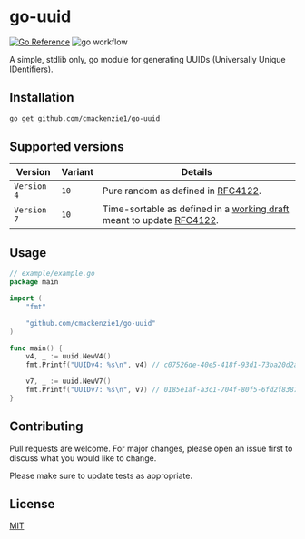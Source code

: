 # go-uuid

[![Go Reference](https://pkg.go.dev/badge/github.com/cmackenzie1/go-uuid.svg)](https://pkg.go.dev/github.com/cmackenzie1/go-uuid)
![go workflow](https://github.com/cmackenzie1/go-uuid/actions/workflows/go.yml/badge.svg)

A simple, stdlib only, go module for generating UUIDs (Universally Unique IDentifiers).

## Installation

```bash
go get github.com/cmackenzie1/go-uuid
```

## Supported versions

| Version     | Variant | Details                                                                                                                                                                                                      |
|-------------|---------|--------------------------------------------------------------------------------------------------------------------------------------------------------------------------------------------------------------|
| `Version 4` | `10`    | Pure random as defined in [RFC4122](https://www.rfc-editor.org/rfc/rfc4122).                                                                                                                                 |
| `Version 7` | `10`    | Time-sortable as defined in a [working draft]( https://www.ietf.org/archive/id/draft-ietf-uuidrev-rfc4122bis-01.html#name-uuid-version-7) meant to update [RFC4122](https://www.rfc-editor.org/rfc/rfc4122). |

## Usage

```go
// example/example.go
package main

import (
	"fmt"

	"github.com/cmackenzie1/go-uuid"
)

func main() {
	v4, _ := uuid.NewV4()
	fmt.Printf("UUIDv4: %s\n", v4) // c07526de-40e5-418f-93d1-73ba20d2ac2c

	v7, _ := uuid.NewV7()
	fmt.Printf("UUIDv7: %s\n", v7) // 0185e1af-a3c1-704f-80f5-6fd2f8387f09
}

```

## Contributing

Pull requests are welcome. For major changes, please open an issue first
to discuss what you would like to change.

Please make sure to update tests as appropriate.

## License

[MIT](./LICENSE.md)